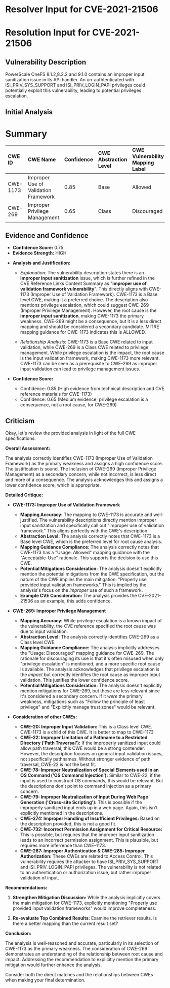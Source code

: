 # Resolver Input for CVE-2021-21506

# Resolution Input for CVE-2021-21506

## Vulnerability Description
PowerScale OneFS 8.1.2,8.2.2 and 9.1.0 contains an improper input sanitization issue in its API handler. An un-authtenticated with ISI_PRIV_SYS_SUPPORT and ISI_PRIV_LOGIN_PAPI privileges could potentially exploit this vulnerability, leading to potential privileges escalation.

## Initial Analysis
# Summary
| CWE ID    | CWE Name                                                                    | Confidence | CWE Abstraction Level | CWE Vulnerability Mapping Label | CWE-Vulnerability Mapping Notes |
| :-------- | :-------------------------------------------------------------------------- | :--------- | :-------------------- | :------------------------------ | :------------------------------ |
| CWE-1173 | Improper Use of Validation Framework                                          | 0.85       | Base                  | Allowed                       | Acceptable-Use                |
| CWE-269  | Improper Privilege Management                                                   | 0.65       | Class                  | Discouraged                       | Frequent Misuse                |

## Evidence and Confidence

*   **Confidence Score:** 0.75
*   **Evidence Strength:** HIGH

- **Analysis and Justification:**  
  - *Explanation:* The vulnerability description states there is an **improper input sanitization** issue, which is further refined in the CVE Reference Links Content Summary as "**improper use of validation framework vulnerability**". This directly aligns with CWE-1173 (Improper Use of Validation Framework). CWE-1173 is a Base level CWE, making it a preferred choice. The description also mentions privilege escalation, which could suggest CWE-269 (Improper Privilege Management). However, the root cause is the **improper input sanitization**, making CWE-1173 the primary weakness. CWE-269 might be a consequence, but it is a less direct mapping and should be considered a secondary candidate. MITRE mapping guidance for CWE-1173 indicates this is ALLOWED.

  - *Relationship Analysis:* CWE-1173 is a Base CWE related to input validation, while CWE-269 is a Class CWE related to privilege management. While privilege escalation is the impact, the root cause is the input validation framework, making CWE-1173 more relevant. CWE-1173 can be seen as a prerequisite to CWE-269 as improper input validation can lead to privilege management issues.

- **Confidence Score:**  
  - Confidence: 0.85 (High evidence from technical description and CVE reference materials for CWE-1173)
  - Confidence: 0.65 (Medium evidence; privilege escalation is a consequence, not a root cause, for CWE-269)

## Criticism
Okay, let's review the provided analysis in light of the full CWE specifications.

**Overall Assessment:**

The analysis correctly identifies CWE-1173 (Improper Use of Validation Framework) as the primary weakness and assigns a high confidence score. The justification is sound. The inclusion of CWE-269 (Improper Privilege Management) as a secondary concern, while not incorrect, is less direct and more of a consequence. The analysis acknowledges this and assigns a lower confidence score, which is appropriate.

**Detailed Critique:**

*   **CWE-1173: Improper Use of Validation Framework**

    *   **Mapping Accuracy:**  The mapping to CWE-1173 is accurate and well-justified. The vulnerability descriptions directly mention improper input sanitization and specifically call out "improper use of validation framework."  This aligns perfectly with the CWE's description.
    *   **Abstraction Level:**  The analysis correctly notes that CWE-1173 is a Base level CWE, which is the preferred level for root cause analysis.
    *   **Mapping Guidance Compliance:** The analysis correctly notes that CWE-1173 has a "Usage: Allowed" mapping guidance with the "Acceptable-Use" rationale. This supports the decision to use this CWE.
    *   **Potential Mitigations Consideration:**  The analysis doesn't explicitly mention the potential mitigations from the CWE specification, but the nature of the CWE implies the main mitigation:  "Properly use provided input validation frameworks."  This is implied by the analysis's focus on the *improper* use of such a framework.
    *   **Example CVE Consideration:** The analysis provides the CVE-2021-21506 as an example, this adds confidence.

*   **CWE-269: Improper Privilege Management**

    *   **Mapping Accuracy:** While privilege escalation is a known impact of the vulnerability, the CVE reference specified the root cause was due to input validation.
    *   **Abstraction Level:**  The analysis correctly identifies CWE-269 as a Class level CWE.
    *   **Mapping Guidance Compliance:** The analysis implicitly addresses the "Usage: Discouraged" mapping guidance for CWE-269. The rationale for discouraging its use is that it's often misused when only "privilege escalation" is mentioned, and a more specific root cause is available.  The analysis acknowledges that privilege escalation is the *impact* but correctly identifies the root cause as improper input validation. This justifies the lower confidence score.
    *   **Potential Mitigations Consideration:** The analysis doesn't explicitly mention mitigations for CWE-269, but these are less relevant since it's considered a secondary concern. If it *were* the primary weakness, mitigations such as "Follow the principle of least privilege" and "Explicitly manage trust zones" would be relevant.

*   **Consideration of other CWEs:**

    *   **CWE-20: Improper Input Validation:** This is a Class level CWE. CWE-1173 is a child of this CWE. It is better to map to CWE-1173
    *   **CWE-22: Improper Limitation of a Pathname to a Restricted Directory ('Path Traversal'):** If the improperly sanitized input could allow path traversal, this CWE would be a strong contender. However, the description focuses on general input validation issues, not specifically pathnames. Without stronger evidence of path traversal, CWE-22 is not the best fit.
    *   **CWE-78: Improper Neutralization of Special Elements used in an OS Command ('OS Command Injection'):**  Similar to CWE-22, if the input is used to construct OS commands, this would be relevant. But the descriptions don't point to command injection as a primary concern.
    *   **CWE-79: Improper Neutralization of Input During Web Page Generation ('Cross-site Scripting'):**  This is possible if the improperly sanitized input ends up in a web page. Again, this isn't explicitly mentioned in the descriptions.
    *   **CWE-274: Improper Handling of Insufficient Privileges:** Based on the description provided, this is not a good fit.
    *   **CWE-732: Incorrect Permission Assignment for Critical Resource:** This is possible, but requires that the improper input sanitization leads to an incorrect permission assignment. This is plausible, but requires more inferrence than CWE-1173.
    *   **CWE-287: Improper Authentication & CWE-285: Improper Authorization:** These CWEs are related to Access Control. This vulnerability requires the attacker to have ISI_PRIV_SYS_SUPPORT and ISI_PRIV_LOGIN_PAPI privileges. The vulnerability is not related to an authentication or authorization issue, but rather improper validation of input.

**Recommendations:**

1.  **Strengthen Mitigation Discussion:**  While the analysis implicitly covers the main mitigation for CWE-1173, explicitly mentioning "Properly use provided input validation frameworks" would improve completeness.

2.  **Re-evaluate Top Combined Results:** Examine the retriever results. Is there a better mapping than the current result set?

**Conclusion:**

The analysis is well-reasoned and accurate, particularly in its selection of CWE-1173 as the primary weakness. The consideration of CWE-269 demonstrates an understanding of the relationship between root cause and impact. Addressing the recommendation to explicitly mention the primary mitigation would further enhance the analysis.

Consider both the direct matches and the relationships between CWEs
when making your final determination.
        